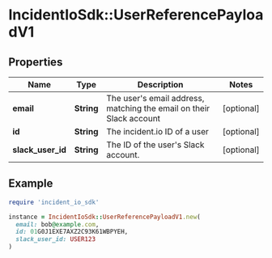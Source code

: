 # IncidentIoSdk::UserReferencePayloadV1

## Properties

| Name | Type | Description | Notes |
| ---- | ---- | ----------- | ----- |
| **email** | **String** | The user&#39;s email address, matching the email on their Slack account | [optional] |
| **id** | **String** | The incident.io ID of a user | [optional] |
| **slack_user_id** | **String** | The ID of the user&#39;s Slack account. | [optional] |

## Example

```ruby
require 'incident_io_sdk'

instance = IncidentIoSdk::UserReferencePayloadV1.new(
  email: bob@example.com,
  id: 01G0J1EXE7AXZ2C93K61WBPYEH,
  slack_user_id: USER123
)
```

